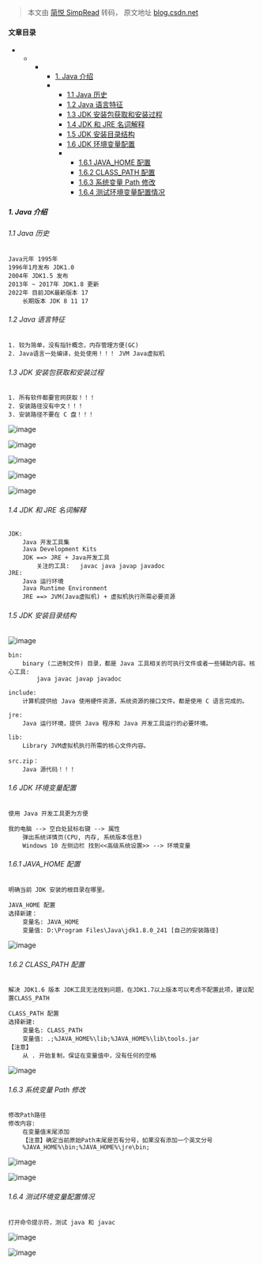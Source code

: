> 本文由 [简悦 SimpRead](http://ksria.com/simpread/) 转码， 原文地址 [blog.csdn.net](https://blog.csdn.net/qq_43371422/article/details/123151607?spm=1001.2014.3001.5502)

#### 文章目录

*   *   *   *   [1. Java 介绍](#1_Java_1)
            *   *   [1.1 Java 历史](#11_Java_3)
                *   [1.2 Java 语言特征](#12_Java_14)
                *   [1.3 JDK 安装包获取和安装过程](#13_JDK_21)
                *   [1.4 JDK 和 JRE 名词解释](#14_JDK__JRE__39)
                *   [1.5 JDK 安装目录结构](#15_JDK__52)
                *   [1.6 JDK 环境变量配置](#16_JDK__73)
                *   *   [1.6.1 JAVA_HOME 配置](#161_JAVA_HOME__83)
                    *   [1.6.2 CLASS_PATH 配置](#162_CLASS_PATH__96)
                    *   [1.6.3 系统变量 Path 修改](#163__Path__111)
                    *   [1.6.4 测试环境变量配置情况](#164__125)

##### 1. Java 介绍

###### 1.1 Java 历史

```
Java元年 1995年
1996年1月发布 JDK1.0
2004年 JDK1.5 发布
2013年 ~ 2017年 JDK1.8 更新
2022年 目前JDK最新版本 17
	长期版本 JDK 8 11 17

```

###### 1.2 Java 语言特征

```
1. 较为简单，没有指针概念，内存管理方便(GC)
2. Java语言一处编译，处处使用！！！ JVM Java虚拟机

```

###### 1.3 JDK 安装包获取和安装过程

```
1. 所有软件都要官网获取！！！
2. 安装路径没有中文！！！
3. 安装路径不要在 C 盘！！！

```

![image](https://github.com/user-attachments/assets/0c497536-3419-4851-8ed4-09fbc4f974e0)

![image](https://github.com/user-attachments/assets/15715312-9c6d-4896-9bc9-02a7135cad64)

![image](https://github.com/user-attachments/assets/058861f3-4ad9-4ffb-8df8-21ad46016944)

![image](https://github.com/user-attachments/assets/f4af9edc-f07a-4f1c-9450-f869307c74f6)

![image](https://github.com/user-attachments/assets/9cce6f64-2dc4-4814-a6a2-c3a72286f9eb)


###### 1.4 JDK 和 JRE 名词解释

```
JDK:
	Java 开发工具集
	Java Development Kits
	JDK ==> JRE + Java开发工具
		关注的工具:	 javac java javap javadoc
JRE:
	Java 运行环境
	Java Runtime Environment
	JRE ==> JVM(Java虚拟机) + 虚拟机执行所需必要资源

```

###### 1.5 JDK 安装目录结构

![image](https://github.com/user-attachments/assets/2d56d304-f777-4ef0-9843-41c40312509b)


```
bin:
	binary (二进制文件) 目录，都是 Java 工具相关的可执行文件或者一些辅助内容。核心工具:
		java javac javap javadoc

include:
	计算机提供给 Java 使用硬件资源，系统资源的接口文件。都是使用 C 语言完成的。
   
jre:
	Java 运行环境，提供 Java 程序和 Java 开发工具运行的必要环境。

lib:
	Library JVM虚拟机执行所需的核心文件内容。

src.zip：
	Java 源代码！！！

```

###### 1.6 JDK 环境变量配置

```
使用 Java 开发工具更为方便

我的电脑 --> 空白处鼠标右键 --> 属性
	弹出系统详情页(CPU, 内存, 系统版本信息)
	Windows 10 左侧边栏 找到<<高级系统设置>> --> 环境变量

```

###### 1.6.1 JAVA_HOME 配置

```
明确当前 JDK 安装的根目录在哪里。

JAVA_HOME 配置
选择新建：
	变量名: JAVA_HOME
	变量值: D:\Program Files\Java\jdk1.8.0_241 [自己的安装路径]

```

![image](https://github.com/user-attachments/assets/7bfd97fd-a553-4368-b516-123965ab6d39)


###### 1.6.2 CLASS_PATH 配置

```
解决 JDK1.6 版本 JDK工具无法找到问题，在JDK1.7以上版本可以考虑不配置此项，建议配置CLASS_PATH

CLASS_PATH 配置
选择新建:
	变量名: CLASS_PATH
	变量值: .;%JAVA_HOME%\lib;%JAVA_HOME%\lib\tools.jar
【注意】
	从 . 开始复制，保证在变量值中，没有任何的空格

```
![image](https://github.com/user-attachments/assets/16525f3f-2454-4723-aef3-356bc97249e7)


###### 1.6.3 系统变量 Path 修改

```
修改Path路径
修改内容:
	在变量值末尾添加
	【注意】确定当前原始Path末尾是否有分号，如果没有添加一个英文分号
	%JAVA_HOME%\bin;%JAVA_HOME%\jre\bin;

```

![image](https://github.com/user-attachments/assets/1d6e1c2a-f5b1-4230-afcb-404fd03fff63)

![image](https://github.com/user-attachments/assets/c16b49bf-8096-4c03-92b5-e651e858be23)


###### 1.6.4 测试环境变量配置情况

```
打开命令提示符，测试 java 和 javac

```

![image](https://github.com/user-attachments/assets/3060af7d-d3ce-4fd4-a804-9a4c51e6b2ed)


![image](https://github.com/user-attachments/assets/8af13d0b-1c92-4dd8-996c-78063dfcba80)
